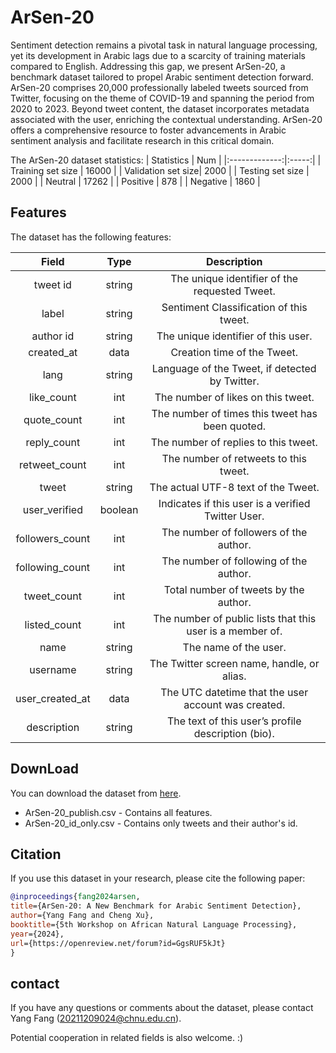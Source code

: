 # ArSen-20
Sentiment detection remains a pivotal task in natural language processing, yet its development in Arabic lags due to a scarcity of training materials compared to English. Addressing this gap, we present ArSen-20, a benchmark dataset tailored to propel Arabic sentiment detection forward. ArSen-20 comprises 20,000 professionally labeled tweets sourced from Twitter, focusing on the theme of COVID-19 and spanning the period from 2020 to 2023. Beyond tweet content, the dataset incorporates metadata associated with the user, enriching the contextual understanding. ArSen-20 offers a comprehensive resource to foster advancements in Arabic sentiment analysis and facilitate research in this critical domain.

The ArSen-20 dataset statistics:
| Statistics   |   Num  | 
|:-------------:|:-----:|
| Training set size | 16000 |
| Validation set size| 2000 |
| Testing set size | 2000 |
| Neutral | 17262 |
| Positive | 878 |
| Negative | 1860 |

## Features
The dataset has the following features:

| Field   |  Type  |  Description  |
|:-----------:| :--------: |:----------------: |
| tweet id     | string     | The unique identifier of the requested Tweet.     |
| label   | string     | Sentiment Classification of this tweet.     |
| author id   | string    |The unique identifier of this user.     |
| created_at  | data     | Creation time of the Tweet.    |
| lang  | string     | Language of the Tweet, if detected by Twitter.    |
| like_count  | int     |The number of likes on this tweet.|
|quote_count  | int    | The number of times this tweet has been quoted.    |
| reply_count   | int     | The number of replies to this tweet.    |
| retweet_count| int    | The number of retweets to this tweet.    |
| tweet   | string     | The actual UTF-8 text of the Tweet.    |
|user_verified  | boolean     | Indicates if this user is a verified Twitter User.     |
|followers_count  | int     |The number of followers of the author.     |
| following_count  | int     | The number of following of the author.    |
| tweet_count  | int     | Total number of tweets by the author.    |
| listed_count | int     |The number of public lists that this user is a member of.    |
|name | string     | The name of the user.    |
| username   | string     | The Twitter screen name, handle, or alias.    |
| user_created_at| data     | The UTC datetime that the user account was created.     |
| description  | string     | The text of this user’s profile description (bio).     |

## DownLoad
You can download the dataset from [here](https://github.com/123fangyang/ArSen-20/tree/main/data).
+ ArSen-20_publish.csv - Contains all features.
+ ArSen-20_id_only.csv - Contains only tweets and their author's id.


## Citation
If you use this dataset in your research, please cite the following paper:
```bibtex
@inproceedings{fang2024arsen,
title={ArSen-20: A New Benchmark for Arabic Sentiment Detection},
author={Yang Fang and Cheng Xu},
booktitle={5th Workshop on African Natural Language Processing},
year={2024},
url={https://openreview.net/forum?id=GgsRUF5kJt}
}
```

## contact
If you have any questions or comments about the dataset, please contact Yang Fang (20211209024@chnu.edu.cn).

Potential cooperation in related fields is also welcome. :)
